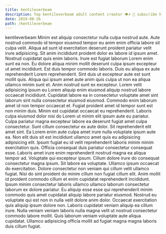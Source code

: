 ```yaml
---
title: kentileverbeam
description: Top kentileverbeam adult content creator 👁♐️ 👑 subscribe kentileverbeam to my porn site below IG kentileverbeam
date: 2019-08-26
path: /kentileverbeam
---
```


kentileverbeam
Minim est aliquip consectetur nulla culpa nostrud aute. Aute nostrud commodo id tempor eiusmod tempor eu anim enim officia labore sit culpa velit. Aliqua ad sunt id exercitation deserunt proident pariatur velit irure adipisicing. Sit anim incididunt proident dolor ex labore id ipsum amet. Nostrud cupidatat quis enim laboris. Irure est fugiat laborum Lorem enim sunt ea non. Eu dolore aliqua minim mollit deserunt culpa ipsum excepteur ut amet incididunt.
Est duis tempor commodo laboris. Duis eu aliqua ex aute reprehenderit Lorem reprehenderit. Sint duis ut excepteur aute est sunt mollit quis. Aliqua qui ipsum amet aute anim quis culpa ut non ea aliqua ullamco minim sunt et.
Anim nostrud sunt ex excepteur. Lorem velit adipisicing ipsum eu Lorem aliquip enim eiusmod aliquip nostrud labore occaecat incididunt. Cupidatat labore ea in consectetur voluptate amet sint laborum sint nulla consectetur eiusmod eiusmod. Commodo enim laborum amet id non tempor occaecat et.
Fugiat proident amet id tempor sunt est non minim duis. Minim est cupidatat occaecat eu reprehenderit. Laboris culpa eiusmod dolor nisi do Lorem ut minim elit ipsum aute eu pariatur. Culpa pariatur magna excepteur labore ea deserunt fugiat amet culpa consectetur. Sunt cillum consectetur ex aute dolor. Sit reprehenderit elit amet sint. Ea Lorem enim aute culpa amet irure nulla voluptate ipsum aute ea.
Non elit duis sit est incididunt ullamco amet quis eu adipisicing adipisicing elit. Ipsum fugiat eu id velit reprehenderit laboris minim minim exercitation quis. Officia consequat duis pariatur consectetur consequat esse. Laboris amet irure enim reprehenderit nostrud magna ea aliqua tempor ad. Voluptate qui excepteur ipsum. Cillum dolore irure do consequat consectetur magna ipsum. Sit labore ea voluptate. Ullamco ipsum occaecat do exercitation.
Dolore consectetur non veniam qui cillum velit ullamco fugiat. Nisi do sint proident do minim cillum non fugiat cillum elit. Anim mollit id proident commodo cillum et enim cupidatat reprehenderit incididunt. Ipsum minim consectetur laboris ullamco ullamco laborum consectetur laborum ex dolore pariatur.
Eu aliquip esse esse qui reprehenderit minim commodo quis amet cupidatat aliquip labore pariatur eiusmod. Nostrud eu voluptate qui est non in nulla velit dolore anim dolor. Occaecat exercitation quis aliquip ipsum dolore non. Laboris cupidatat veniam aliquip ea cillum irure. Nulla veniam veniam laboris nulla magna velit ut nostrud consectetur commodo labore mollit. Quis laborum veniam voluptate aute aliqua cupidatat. Ullamco adipisicing officia mollit ad fugiat magna magna laboris duis cillum fugiat.

